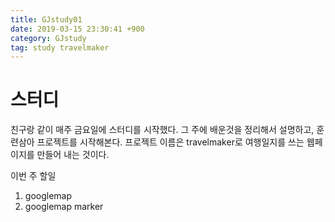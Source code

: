 ```yaml
---
title: GJstudy01
date: 2019-03-15 23:30:41 +900
category: GJstudy
tag: study travelmaker
---
```

# 스터디

친구랑 같이 매주 금요일에 스터디를 시작했다.
그 주에 배운것을 정리해서 설명하고, 훈련삼아 프로젝트를 시작해본다.
프로젝트 이름은 travelmaker로 여행일지를 쓰는 웹페이지를 만들어 내는 것이다.

이번 주 할일
1. googlemap
2. googlemap marker
